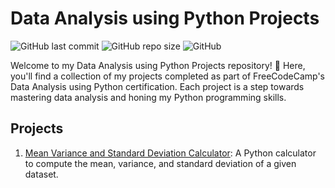 # Data Analysis using Python Projects

![GitHub last commit](https://img.shields.io/github/last-commit/yourusername/Data-Analysis-Projects?style=flat-square)
![GitHub repo size](https://img.shields.io/github/repo-size/yourusername/Data-Analysis-Projects?style=flat-square)
![GitHub](https://img.shields.io/github/license/yourusername/Data-Analysis-Projects?style=flat-square)

Welcome to my Data Analysis using Python Projects repository! 🐍 Here, you'll find a collection of my projects completed as part of FreeCodeCamp's Data Analysis using Python certification. Each project is a step towards mastering data analysis and honing my Python programming skills.

## Projects

1. [Mean Variance and Standard Deviation Calculator](./Project1_Mean_Variance_StdDev_Calculator): A Python calculator to compute the mean, variance, and standard deviation of a given dataset.

<!-- Add more project links as you complete them -->
